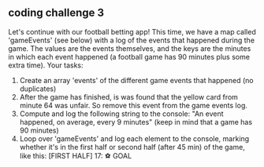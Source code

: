 ## coding challenge 3

Let's continue with our football betting app! This time, we have a map called 
'gameEvents' (see below) with a log of the events that happened during the 
game. The values are the events themselves, and the keys are the minutes in which 
each event happened (a football game has 90 minutes plus some extra time).
Your tasks:
1. Create an array 'events' of the different game events that happened (no 
duplicates)
2. After the game has finished, is was found that the yellow card from minute 64 
was unfair. So remove this event from the game events log.
3. Compute and log the following string to the console: "An event happened, on 
average, every 9 minutes" (keep in mind that a game has 90 minutes)
4. Loop over 'gameEvents' and log each element to the console, marking 
whether it's in the first half or second half (after 45 min) of the game, like this:
[FIRST HALF] 17: ⚽ GOAL
